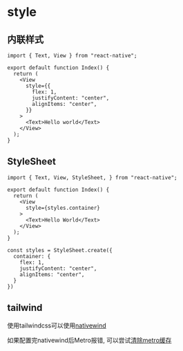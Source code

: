 # style

## 内联样式

```tsx
import { Text, View } from "react-native";

export default function Index() {
  return (
    <View
      style={{
        flex: 1,
        justifyContent: "center",
        alignItems: "center",
      }}
    >
      <Text>Hello world</Text>
    </View>
  );
}
```

## StyleSheet

```tsx
import { Text, View, StyleSheet, } from "react-native";

export default function Index() {
  return (
    <View
      style={styles.container}
    >
      <Text>Hello World</Text>
    </View>
  );
}

const styles = StyleSheet.create({
  container: {
    flex: 1,
    justifyContent: "center",
    alignItems: "center",
  }
})
```


## tailwind
使用tailwindcss可以使用[nativewind](https://www.nativewind.dev/docs/getting-started/installation)

如果配置完nativewind后Metro报错, 可以尝试[清除metro缓存](https://metrobundler.dev/docs/troubleshooting/)

